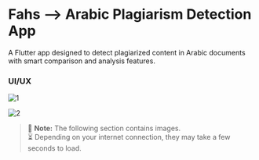 # Fahs --> Arabic Plagiarism Detection App

A Flutter app designed to detect plagiarized content in Arabic documents with smart comparison and analysis features.

### UI/UX

![1](https://github.com/SellamiWalid/fahs_app/assets/119450519/d8026e98-e3d7-4764-a500-0c0d5656e587)

![2](https://github.com/SellamiWalid/fahs_app/assets/119450519/b3bf1713-9e22-4682-86a2-da601e56a2eb)

> 📸 **Note:** The following section contains images.  
> ⏳ Depending on your internet connection, they may take a few seconds to load.

